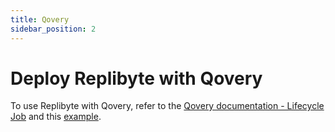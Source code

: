 ```yaml
---
title: Qovery
sidebar_position: 2
---
```


# Deploy Replibyte with Qovery

To use Replibyte with Qovery, refer to the [Qovery documentation - Lifecycle Job](https://hub.qovery.com/docs/using-qovery/configuration/lifecycle-job/) and this [example](https://github.com/Qovery/lifecycle-job-examples/tree/main/examples/seed-database-with-replibyte).
